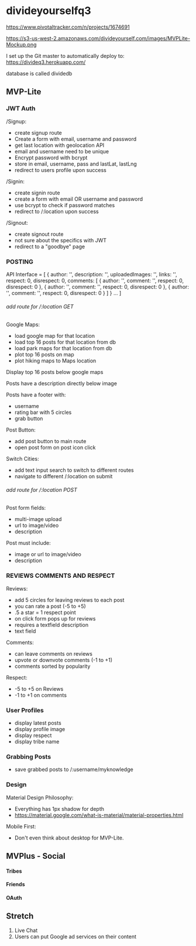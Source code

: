 # divideyourselfq3

https://www.pivotaltracker.com/n/projects/1674691

https://s3-us-west-2.amazonaws.com/divideyourself.com/images/MVPLite-Mockup.png

I set up the Git master to automatically deploy to:
https://divideq3.herokuapp.com/

database is called dividedb

## MVP-Lite


### JWT Auth

/Signup:
- create signup route
- Create a form with email, username and password
- get last location with geolocation API
- email and username need to be unique
- Encrypt password with bcrypt
- store in email, username, pass and lastLat, lastLng
- redirect to users profile upon success

/Signin:
- create signin route
- create a form with email OR username and password
- use bcrypt to check if password matches
- redirect to /:location upon success

/Signout:
- create signout route
- not sure about the specifics with JWT
- redirect to a "goodbye" page

### POSTING

API Interface = [
  {
    author: '',
    description: '',
    uploadedImages: '',
    links: '',
    respect: 0,
    disrespect: 0,
    comments: [
      {
        author: '',
        comment: '',
        respect: 0,
        disrespect: 0
      },
      {
        author: '',
        comment: '',
        respect: 0,
        disrespect: 0
      },
      {
        author: '',
        comment: '',
        respect: 0,
        disrespect: 0
      }
    ]
  }
  ...
]

###### add route for /:location GET

Google Maps:
- load google map for that location
- load top 16 posts for that location from db
- load park maps for that location from db
- plot top 16 posts on map
- plot hiking maps to Maps location

Display top 16 posts below google maps

Posts have a description directly below image

Posts have a footer with:
- username
- rating bar with 5 circles
- grab button

Post Button:
- add post button to main route
- open post form on post icon click

Switch Cities:
- add text input search to switch to different routes
- navigate to different /:location on submit

###### add route for /:location POST

Post form fields:
- multi-image upload
- url to image/video
- description

Post must include:
- image or url to image/video
- description


### REVIEWS COMMENTS AND RESPECT

Reviews:
- add 5 circles for leaving reviews to each post
- you can rate a post (-5 to +5)
- .5 a star = 1 respect point
- on click form pops up for reviews
- requires a textfield description
- text field

Comments:
- can leave comments on reviews
- upvote or downvote comments (-1 to +1)
- comments sorted by popularity

Respect:
- -5 to +5 on Reviews
- -1 to +1 on comments

### User Profiles
- display latest posts
- display profile image
- display respect
- display tribe name

### Grabbing Posts
- save grabbed posts to /:username/myknowledge

### Design

Material Design Philosophy:
- Everything has 1px shadow for depth
- https://material.google.com/what-is-material/material-properties.html

Mobile First:
- Don't even think about desktop for MVP-Lite.


## MVPlus - Social

#### Tribes

#### Friends

#### OAuth

## Stretch
1. Live Chat
2. Users can put Google ad services on their content
